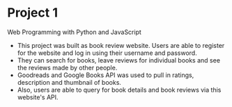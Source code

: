 # Project 1

Web Programming with Python and JavaScript

* This project was built as book review website. Users are able to register for the website and log in using their username and password.
* They can search for books, leave reviews for individual books and see the reviews made by other people.
* Goodreads and Google Books API was used to pull in ratings, description and thumbnail of books.
* Also, users are able to query for book details and book reviews via this website's API.

